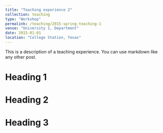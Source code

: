 ```yaml
---
title: "Teaching experience 2"
collection: teaching
type: "Workshop"
permalink: /teaching/2015-spring-teaching-1
venue: "University 1, Department"
date: 2015-01-01
location: "College Station, Texas"
---
```


This is a description of a teaching experience. You can use markdown like any other post.

Heading 1
======

Heading 2
======

Heading 3
======
